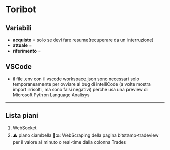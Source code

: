# Toribot

## Variabili

- **acquisto** = solo se devi fare resume(recuperare da un interruzione)
- **attuale** =
- **riferimento** =

## VSCode

- il file .env con il vscode workspace.json sono necessari solo temporaneamente per ovviare al bug di intelliCode (a volte mostra import irrisolti, ma sono falsi negativi) perche usa una preview di Microsoft Python Language Analisys

---

## Lista piani

1. WebSocket
2. ⚠ piano ciambella 🦺⛱: WebScraping della pagina bitstamp-tradeview per il valore al minuto o real-time dalla colonna Trades

